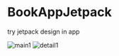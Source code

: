 # BookAppJetpack
try jetpack design in app


![main1](https://user-images.githubusercontent.com/26750957/139528108-6d0750bb-eb03-42e1-99af-e054e47d196e.png)
![detail1](https://user-images.githubusercontent.com/26750957/139528110-10bf03dd-2331-4871-ab23-975cc99d45d7.png)
